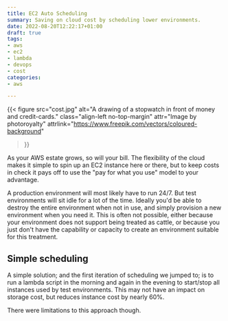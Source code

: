 ```yaml
---
title: EC2 Auto Scheduling
summary: Saving on cloud cost by scheduling lower environments.
date: 2022-08-20T12:22:17+01:00
draft: true
tags:
- aws
- ec2
- lambda
- devops
- cost
categories:
- aws

---
```


{{<
	figure src="cost.jpg"
	alt="A drawing of a stopwatch in front of money and credit-cards."
	class="align-left no-top-margin"
	attr="Image by photoroyalty"
	attrlink="https://www.freepik.com/vectors/coloured-background"
>}}

As your AWS estate grows, so will your bill. The flexibility of the cloud makes
it simple to spin up an EC2 instance here or there, but to keep costs in check
it pays off to use the "pay for what you use" model to your advantage.

A production environment will most likely have to run 24/7. But test
environments will sit idle for a lot of the time. Ideally you'd be able to
destroy the entire environment when not in use, and simply provision a new
environment when you need it. This is often not possible, either because your
environment does not support being treated as cattle, or because you just don't
have the capability or capacity to create an environment suitable for this
treatment.

## Simple scheduling

A simple solution; and the first iteration of scheduling we jumped to; is to run
a lambda script in the morning and again in the evening to start/stop all
instances used by test environments. This may not have an impact on storage
cost, but reduces instance cost by nearly 60%.

There were limitations to this approach though.